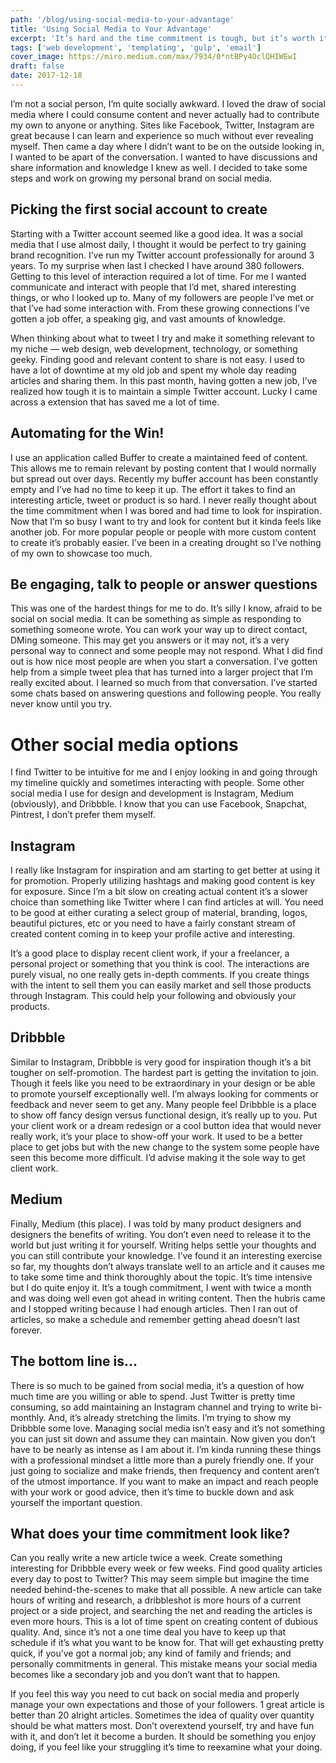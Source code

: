 ```yaml
---
path: '/blog/using-social-media-to-your-advantage'
title: 'Using Social Media to Your Advantage'
excerpt: 'It’s hard and the time commitment is tough, but it’s worth it and quite a lot of fun'
tags: ['web development', 'templating', 'gulp', 'email']
cover_image: https://miro.medium.com/max/7934/0*ntBPy4OclQHIWEwI
draft: false
date: 2017-12-18
---
```


I’m not a social person, I’m quite socially awkward. I loved the draw of social media where I could consume content and never actually had to contribute my own to anyone or anything. Sites like Facebook, Twitter, Instagram are great because I can learn and experience so much without ever revealing myself. Then came a day where I didn’t want to be on the outside looking in, I wanted to be apart of the conversation. I wanted to have discussions and share information and knowledge I knew as well. I decided to take some steps and work on growing my personal brand on social media.

## Picking the first social account to create

Starting with a Twitter account seemed like a good idea. It was a social media that I use almost daily, I thought it would be perfect to try gaining brand recognition. I’ve run my Twitter account professionally for around 3 years. To my surprise when last I checked I have around 380 followers. Getting to this level of interaction required a lot of time. For me I wanted communicate and interact with people that I’d met, shared interesting things, or who I looked up to. Many of my followers are people I’ve met or that I’ve had some interaction with. From these growing connections I’ve gotten a job offer, a speaking gig, and vast amounts of knowledge.

When thinking about what to tweet I try and make it something relevant to my niche — web design, web development, technology, or something geeky. Finding good and relevant content to share is not easy. I used to have a lot of downtime at my old job and spent my whole day reading articles and sharing them. In this past month, having gotten a new job, I’ve realized how tough it is to maintain a simple Twitter account. Lucky I came across a extension that has saved me a lot of time.

## Automating for the Win!

I use an application called Buffer to create a maintained feed of content. This allows me to remain relevant by posting content that I would normally but spread out over days. Recently my buffer account has been constantly empty and I’ve had no time to keep it up. The effort it takes to find an interesting article, tweet or product is so hard. I never really thought about the time commitment when I was bored and had time to look for inspiration. Now that I’m so busy I want to try and look for content but it kinda feels like another job. For more popular people or people with more custom content to create it’s probably easier. I’ve been in a creating drought so I’ve nothing of my own to showcase too much.

## Be engaging, talk to people or answer questions

This was one of the hardest things for me to do. It’s silly I know, afraid to be social on social media. It can be something as simple as responding to something someone wrote. You can work your way up to direct contact, DMing someone. This may get you answers or it may not, it’s a very personal way to connect and some people may not respond. What I did find out is how nice most people are when you start a conversation. I’ve gotten help from a simple tweet plea that has turned into a larger project that I’m really excited about. I learned so much from that conversation. I’ve started some chats based on answering questions and following people. You really never know until you try.

# Other social media options

I find Twitter to be intuitive for me and I enjoy looking in and going through my timeline quickly and sometimes interacting with people. Some other social media I use for design and development is Instagram, Medium (obviously), and Dribbble. I know that you can use Facebook, Snapchat, Pintrest, I don’t prefer them myself.

## Instagram

I really like Instagram for inspiration and am starting to get better at using it for promotion. Properly utilizing hashtags and making good content is key for exposure. Since I’m a bit slow on creating actual content it’s a slower choice than something like Twitter where I can find articles at will. You need to be good at either curating a select group of material, branding, logos, beautiful pictures, etc or you need to have a fairly constant stream of created content coming in to keep your profile active and interesting.

It’s a good place to display recent client work, if your a freelancer, a personal project or something that you think is cool. The interactions are purely visual, no one really gets in-depth comments. If you create things with the intent to sell them you can easily market and sell those products through Instagram. This could help your following and obviously your products.

## Dribbble

Similar to Instagram, Dribbble is very good for inspiration though it’s a bit tougher on self-promotion. The hardest part is getting the invitation to join. Though it feels like you need to be extraordinary in your design or be able to promote yourself exceptionally well. I’m always looking for comments or feedback and never seem to get any. Many people feel Dribbble is a place to show off fancy design versus functional design, it’s really up to you. Put your client work or a dream redesign or a cool button idea that would never really work, it’s your place to show-off your work. It used to be a better place to get jobs but with the new change to the system some people have seen this become more difficult. I’d advise making it the sole way to get client work.

## Medium

Finally, Medium (this place). I was told by many product designers and designers the benefits of writing. You don’t even need to release it to the world but just writing it for yourself. Writing helps settle your thoughts and you can still contribute your knowledge. I’ve found it an interesting exercise so far, my thoughts don’t always translate well to an article and it causes me to take some time and think thoroughly about the topic. It’s time intensive but I do quite enjoy it. It’s a tough commitment, I went with twice a month and was doing well even got ahead in writing content. Then the hubris came and I stopped writing because I had enough articles. Then I ran out of articles, so make a schedule and remember getting ahead doesn’t last forever.

## The bottom line is…

There is so much to be gained from social media, it’s a question of how much time are you willing or able to spend. Just Twitter is pretty time consuming, so add maintaining an Instagram channel and trying to write bi-monthly. And, it’s already stretching the limits. I’m trying to show my Dribbble some love. Managing social media isn’t easy and it’s not something you can just sit down and assume they can maintain. Now given you don’t have to be nearly as intense as I am about it. I’m kinda running these things with a professional mindset a little more than a purely friendly one. If your just going to socialize and make friends, then frequency and content aren’t of the utmost importance. If you want to make an impact and reach people with your work or good advice, then it’s time to buckle down and ask yourself the important question.

## What does your time commitment look like?

Can you really write a new article twice a week. Create something interesting for Dribbble every week or few weeks. Find good quality articles every day to post to Twitter? This may seem simple but imagine the time needed behind-the-scenes to make that all possible. A new article can take hours of writing and research, a dribbleshot is more hours of a current project or a side project, and searching the net and reading the articles is even more hours. This is a lot of time spent on creating content of dubious quality. And, since it’s not a one time deal you have to keep up that schedule if it’s what you want to be know for. That will get exhausting pretty quick, if you’ve got a normal job; any kind of family and friends; and personally commitments in general. This mistake means your social media becomes like a secondary job and you don’t want that to happen.

If you feel this way you need to cut back on social media and properly manage your own expectations and those of your followers. 1 great article is better than 20 alright articles. Sometimes the idea of quality over quantity should be what matters most. Don’t overextend yourself, try and have fun with it, and don’t let it become a burden. It should be something you enjoy doing, if you feel like your struggling it’s time to reexamine what your doing.